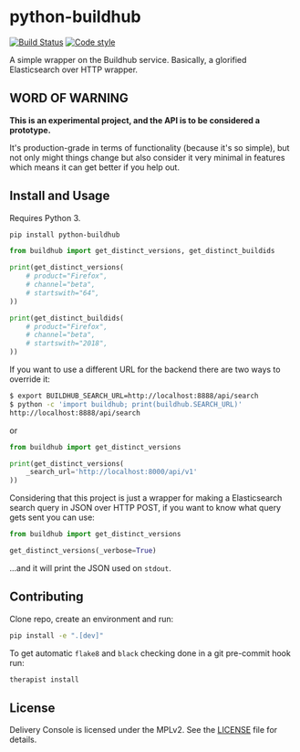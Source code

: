 # python-buildhub

[![Build Status](https://travis-ci.org/peterbe/python-buildhub.svg?branch=master)](https://travis-ci.org/peterbe/python-buildhub)
[![Code style](https://img.shields.io/badge/Code%20style-black-000000.svg)](https://github.com/ambv/black)

A simple wrapper on the Buildhub service. Basically, a glorified
Elasticsearch over HTTP wrapper.

## WORD OF WARNING

**This is an experimental project, and the API is to be considered a prototype.**

It's production-grade in terms of functionality (because it's so simple), but
not only might things change but also consider it very minimal in features
which means it can get better if you help out.

## Install and Usage

Requires Python 3.

```bash
pip install python-buildhub
```

```python
from buildhub import get_distinct_versions, get_distinct_buildids

print(get_distinct_versions(
    # product="Firefox",
    # channel="beta",
    # startswith="64",
))

print(get_distinct_buildids(
    # product="Firefox",
    # channel="beta",
    # startswith="2018",
))
```

If you want to use a different URL for the backend there are two ways to override it:

```bash
$ export BUILDHUB_SEARCH_URL=http://localhost:8888/api/search
$ python -c 'import buildhub; print(buildhub.SEARCH_URL)'
http://localhost:8888/api/search
```

or

```python
from buildhub import get_distinct_versions

print(get_distinct_versions(
    _search_url='http://localhost:8000/api/v1'
))
```

Considering that this project is just a wrapper for making a Elasticsearch search
query in JSON over HTTP POST, if you want to know what query gets sent you can use:

```python
from buildhub import get_distinct_versions

get_distinct_versions(_verbose=True)
```

...and it will print the JSON used on `stdout`.

## Contributing

Clone repo, create an environment and run:

```bash
pip install -e ".[dev]"
```

To get automatic `flake8` and `black` checking done in a git pre-commit
hook run:

```bash
therapist install
```

## License

Delivery Console is licensed under the MPLv2. See the
[LICENSE](LICENSE) file for details.
